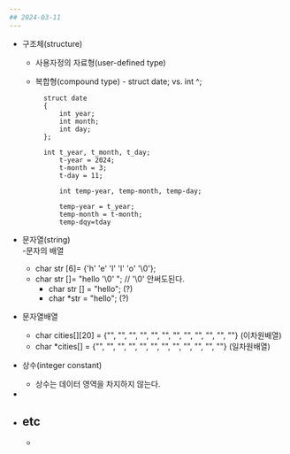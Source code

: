 ```yaml
---
## 2024-03-11
---
```


- 구조체(structure)
	- 사용자정의 자료형(user-defined type)
	- 복합형(compound type)
        	- struct date; vs. int ^;
        	
        	struct date
        	{
        		int year;
        		int month;
        		int day;
        	};
        	
        	int t_year, t_month, t_day;
        		t-year = 2024;
        		t-month = 3;
        		t-day = 11;
        		
        		int temp-year, temp-month, temp-day;
        		
        		temp-year = t_year;
        		temp-month = t-month;
        		temp-dqy=tday
				
- 문자열(string)	
	-문자의 배열 
    - char str [6]= {'h' 'e' 'l' 'l' 'o' '\0'};
    - char str []= "hello '\0' "; // '\0' 안써도된다.
        - char str [] = "hello"; (?)
        - char *str = "hello"; (?)

- 문자열배열
	- char cities[][20] = {"", "", "", "", "", "", "", "", "", "", "", ""} (이차원배열)
	- char *cities[] = {"", "", "", "", "", "", "", "", "", "", "", ""} (일차원배열)
- 상수(integer constant)
	- 상수는 데이터 영역을 차지하지 않는다.

- 

- etc
    - 
    - 
